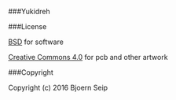 
###Yukidreh


###License

[BSD](LICENSE-BSD.txt) for software

[Creative Commons 4.0](LICENSE-CC.txt) for pcb and other artwork

###Copyright

Copyright (c) 2016 Bjoern Seip

